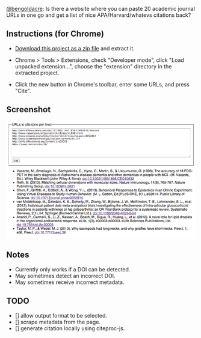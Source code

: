 [@bengoldacre](https://twitter.com/bengoldacre/status/366657597190832129): Is there a website where you can paste 20 academic journal URLs in one go and get a list of nice APA/Harvard/whatevs citations back?

## Instructions (for Chrome)

 * [Download this project as a zip file](https://github.com/hubgit/cite-urls/archive/master.zip) and extract it.

 * Chrome > Tools > Extensions, check "Developer mode", click "Load unpacked extension...", choose the "extension" directory in the extracted project.

 * Click the new button in Chrome's toolbar, enter some URLs, and press "Cite".

## Screenshot

 ![Screenshot](screenshot.png)

## Notes

 * Currently only works if a DOI can be detected.
 * May sometimes detect an incorrect DOI.
 * May sometimes receive incorrect metadata.

## TODO

 - [] allow output format to be selected.
 - [] scrape metadata from the page.
 - [] generate citation locally using citeproc-js.
